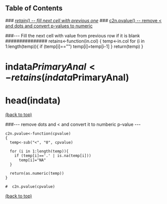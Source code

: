 <a id="table-of-contents"></a>
## Table of Contents
*### [retain() -- fill next cell with previous one](#retain)
###* [c2n.pvalue() -- remove < and dots and convert p-values to numeric](#pvalue)

<div id='retain'/>
###--- Fill the next cell with value from previous row if it is blank ###############
    retains<-function(in.col)
    {
      temp<-in.col
      for (i in 1:length(temp)){
        if (temp[i]=="")
          temp[i]=temp[i-1]
      }
    return(temp)
    }

#  indata$PrimaryAnal<-retains(indata$PrimaryAnal)
#  head(indata)
[(back to top)](#table-of-contents)

<div id='pvalue'/>
###--- remove dots and < and convert it to numberic p-value  ---

    c2n.pvalue<-function(cpvalue)
    {
      temp<-sub("<", "0", cpvalue)
      
      for (i in 1:length(temp)){
        if (temp[i]=='.' | is.na(temp[i]))
          temp[i]="NA"
      }
      
      return(as.numeric(temp))
    }

    #  c2n.pvalue(cpvalue)
[(back to top)](#table-of-contents)
